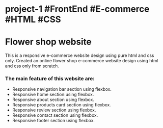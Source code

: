 # project-1 #FrontEnd #E-commerce #HTML #CSS
<h1>Flower shop website</h1>

<p>This is a responsive e-commerce website design using pure html and css only.
Created an online flower shop e-commerce website design using html and css only from scratch.</p>

<h3>The main feature of this website are:</h3>
<ul>
  <li>Responsive navigation bar section using flexbox.</li>
  <li>Responsive home section using flexbox.</li>
  <li>Responsive about section using flexbox.</li>
  <li>Responsive products card section using flexbox.</li>
  <li>Responsive review section using flexbox.</li>
  <li>Responsive contact section using flexbox.</li>
  <li>Responsive footer section using flexbox.</li>
</ul> 

